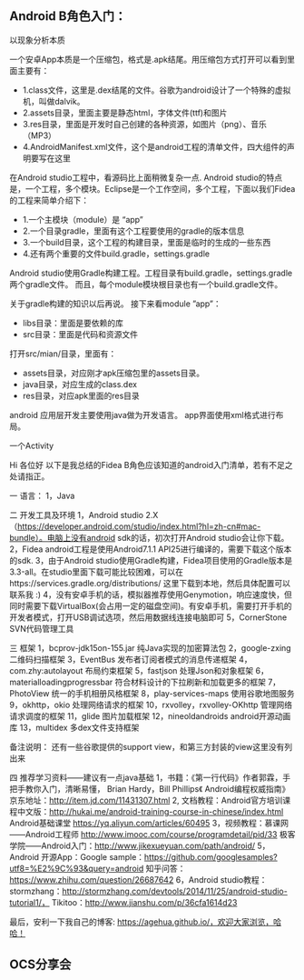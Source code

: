 
## Android B角色入门：

以现象分析本质

一个安卓App本质是一个压缩包，格式是.apk结尾。用压缩包方式打开可以看到里面主要有：
- 1.class文件，这里是.dex结尾的文件。谷歌为android设计了一个特殊的虚拟机，叫做dalvik。
- 2.assets目录，里面主要是静态html，字体文件(ttf)和图片
- 3.res目录，里面是开发时自己创建的各种资源，如图片（png）、音乐（MP3）
- 4.AndroidManifest.xml文件，这个是android工程的清单文件，四大组件的声明要写在这里

在Android studio工程中，看源码比上面稍微复杂一点.
Android studio的特点是，一个工程，多个模块。Eclipse是一个工作空间，多个工程，下面以我们Fidea的工程来简单介绍下：
- 1.一个主模块（module）是 “app”
- 2.一个目录gradle，里面有这个工程要使用的gradle的版本信息
- 3.一个build目录，这个工程的构建目录，里面是临时的生成的一些东西
- 4.还有两个重要的文件build.gradle，settings.gradle

Android studio使用Gradle构建工程。工程目录有build.gradle，settings.gradle两个gradle文件。
而且，每个module模块根目录也有一个build.gradle文件。

关于gradle构建的知识以后再说。
接下来看module ”app”：

- libs目录：里面是要依赖的库
- src目录：里面是代码和资源文件

打开src/mian/目录，里面有：
- assets目录，对应刚才apk压缩包里的assets目录。
- java目录，对应生成的class.dex
- res目录，对应apk里面的res目录

android 应用层开发主要使用java做为开发语言。
app界面使用xml格式进行布局。

一个Activity


Hi  各位好
以下是我总结的Fidea B角色应该知道的android入门清单，若有不足之处请指正。

一 语言：
1，Java

二 开发工具及环境
1，Android studio 2.X（https://developer.android.com/studio/index.html?hl=zh-cn#mac-bundle）。电脑上没有android sdk的话，初次打开Android studio会让你下载。
2，Fidea android工程是使用Android7.1.1 API25进行编译的，需要下载这个版本的sdk.
3，由于Android studio使用Gradle构建，Fidea项目使用的Gradle版本是3.3-all。在studio里面下载可能比较困难，可以在https://services.gradle.org/distributions/ 这里下载到本地，然后具体配置可以联系我 :)
4，没有安卓手机的话，模拟器推荐使用Genymotion，响应速度快，但同时需要下载VirtualBox(会占用一定的磁盘空间)。有安卓手机，需要打开手机的开发者模式，打开USB调试选项，然后用数据线连接电脑即可
5，CornerStone  SVN代码管理工具

三 框架
1，bcprov-jdk15on-155.jar  纯Java实现的加密算法包
2，google-zxing  二维码扫描框架
3，EventBus 发布者订阅者模式的消息传递框架
4，com.zhy:autolayout 布局约束框架
5，fastjson  处理Json和对象框架
6，materialloadingprogressbar  符合材料设计的下拉刷新和加载更多的框架
7，PhotoView  统一的手机相册风格框架
8，play-services-maps 使用谷歌地图服务
9，okhttp，okio 处理网络请求的框架
10，rxvolley，rxvolley-OKhttp 管理网络请求调度的框架
11，glide 图片加载框架
12，nineoldandroids  android开源动画库
13，multidex 多dex文件支持框架


备注说明： 还有一些谷歌提供的support view，和第三方封装的view这里没有列出来

四 推荐学习资料——建议有一点java基础
1，书籍：《第一行代码》作者郭霖，手把手教你入门，清晰易懂，
  Brian Hardy，Bill Phillips《 Android编程权威指南》京东地址：http://item.jd.com/11431307.html
2, 文档教程：Android官方培训课程中文版：http://hukai.me/android-training-course-in-chinese/index.html
  Android基础课堂 https://yq.aliyun.com/articles/60495
3，视频教程：慕课网——Android工程师  http://www.imooc.com/course/programdetail/pid/33
  极客学院——Android入门：http://www.jikexueyuan.com/path/android/
5，Android 开源App：Google sample：https://github.com/googlesamples?utf8=%E2%9C%93&query=android
  知乎问答：https://www.zhihu.com/question/26687642
6，Android studio教程：stormzhang：http://stormzhang.com/devtools/2014/11/25/android-studio-tutorial1/，
  Tikitoo：http://www.jianshu.com/p/36cfa1614d23


最后，安利一下我自己的博客: https://agehua.github.io/，欢迎大家浏览，哈哈！


## OCS分享会


